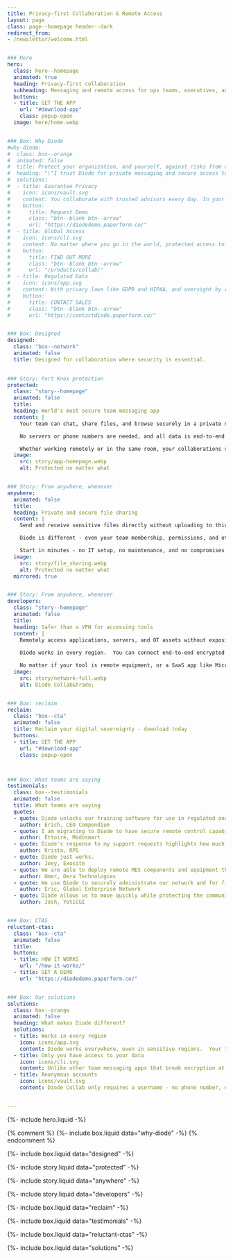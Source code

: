 ```yaml
---
title: Privacy-first Collaboration & Remote Access
layout: page
class: page--homepage header--dark
redirect_from:
- /newsletter/welcome.html


### Hero
hero:
  class: hero--homepage
  animated: true
  heading: Privacy-first collaboration
  subheading: Messaging and remote access for ops teams, executives, and expats - for when security is essential.
  buttons:
  - title: GET THE APP
    url: "#download-app"
    class: popup-open
  image: hero/home.webp


### Box: Why Diode
#why-diode:
#  class: box--orange
#  animated: false
#  title: Protect your organization, and yourself, against risks from cyber threats
#  heading: "\"I trust Diode for private messaging and secure access to the web and corporate resources\" <br><br>- #VP, Multinational"
#  solutions:
#  - title: Guarantee Privacy
#    icon: icons/vault.svg
#    content: You collaborate with trusted advisors every day. In your line of work, it is essential that those #discussions and documents remain strictly private - from cybercriminals, nation-states, and other threat actors.
#    button:
#      title: Request Demo
#      class: "btn--blank btn--arrow"
#      url: "https://diodedemo.paperform.co/"
#  - title: Global Access
#    icon: icons/cli.svg
#    content: No matter where you go in the world, protected access to the Internet, corporate assets, and team #members is seamlessly delivered with Diode.  There are few things more frustrating than to lose access to your #team, tools, or family members when abroad.
#    button:
#      title: FIND OUT MORE
#      class: "btn--blank btn--arrow"
#      url: "/products/collab/"
#  - title: Regulated Data
#    icon: icons/app.svg
#    content: With privacy laws like GDPR and HIPAA, and oversight by regional regulatory authorities including the #SEC, HHS, and other geopolitical-specific bodies, it is key that you do everything possible to avoid a breach of vprotected data.
#    button:
#      title: CONTACT SALES
#      class: "btn--blank btn--arrow"
#      url: "https://contactdiode.paperform.co/"


### Box: Designed
designed:
  class: "box--network"
  animated: false
  title: Designed for collaboration where security is essential.
  

### Story: Fort Knox protection
protected:
  class: "story--homepage"
  animated: false
  title: 
  heading: World's most secure team messaging app
  content: |
    Your team can chat, share files, and browse securely in a private network whose only data exposure is on your end devices. 

    No servers or phone numbers are needed, and all data is end-to-end encrypted and fully controlled by you.

    Whether working remotely or in the same room, your collaborations stay private and digitally sovereign.
  image:
    src: story/app-homepage.webp
    alt: Protected no matter what


### Story: From anywhere, whenever
anywhere:
  animated: false
  title: 
  heading: Private and secure file sharing
  content: |
    Send and receive sensitive files directly without uploading to third party servers.  Files travel only between you and the recipient, fully end-to-end encrypted.

    Diode is different - even your team membership, permissions, and other access controls are fully under your - and only your - control.

    Start in minutes - no IT setup, no maintenance, and no compromises on privacy.
  image:
    src: story/file_sharing.webp
    alt: Protected no matter what
  mirrored: true


### Story: From anywhere, whenever
developers:
  class: "story--homepage"
  animated: false
  title:  
  heading: Safer than a VPN for accessing tools
  content: |
    Remotely access applications, servers, and OT assets without exposing data, or even session information, to the Internet.  
    
    Diode works in every region.  You can connect end-to-end encrypted to your tools, or use a safe "regional exit" - all from bookmarks in your Zone. 

    No matter if your tool is remote equipment, or a SaaS app like Microsoft Teams, secure access for the team is just one click away.
  image:
    src: story/network-full.webp
    alt: Diode Collab&trade;


### Box: reclaim
reclaim:
  class: "box--cta"
  animated: false
  title: Reclaim your digital sovereignty - download today 
  buttons:
  - title: GET THE APP
    url: "#download-app"
    class: popup-open



### Box: What teams are saying
testimonials:
  class: box--testimonials
  animated: false
  title: What teams are saying
  quotes:
  - quote: Diode unlocks our training software for use in regulated and sensitive environments.
    author: Erich, CEO Compendium
  - quote: I am migrating to Diode to have secure remote control capabilities for our building systems.
    author: Ettoire, Modosmart
  - quote: Diode's response to my support requests highlights how much they really care about all of their customers.
    author: Krista, RPG
  - quote: Diode just works.
    author: Joey, Exosite
  - quote: We are able to deploy remote MES components and equipment that are fully GDPR compliant and have now created a Diode-based product line.
    author: Omer, Dera Technologies
  - quote: We use Diode to securely administrate our network and for financial interactions with portfolio companies.
    author: Eric, Global Enterprise Network
  - quote: Diode allows us to move quickly while protecting the communities and industries we serve.
    author: Josh, YetiCGI


### Box: CTAS
reluctant-ctas:
  class: "box--cta"
  animated: false
  title: 
  buttons:
  - title: HOW IT WORKS
    url: "/how-it-works/"
  - title: GET A DEMO
    url: "https://diodedemo.paperform.co/"


### Box: Our solutions
solutions:
  class: box--orange
  animated: false
  heading: What makes Diode different?
  solutions:
  - title: Works in every region
    icon: icons/app.svg
    content: Diode works everywhere, even in sensitive regions.  Your team can operate securely when traveling and when interacting with regional partners no matter their location.  Encryption on disk and safety profiles provide physical security.
  - title: Only you have access to your data
    icon: icons/cli.svg
    content: Unlike other team messaging apps that break encryption at the server, Diode Collab uses end-to-end encryption for message, files, and connections.  Not even Diode has access to your data, accounts, or configurations.
  - title: Anonymous accounts
    icon: icons/vault.svg
    content: Diode Collab only requires a username - no phone number, email, or any personal details are required.  Access is managed through decentralized credentials that you control - it is full digital ownership from day one.


---
```


{%- include hero.liquid -%}

{% comment %}
{%- include box.liquid data="why-diode" -%}
{% endcomment %}

{%- include box.liquid data="designed" -%}

{%- include story.liquid data="protected" -%}

{%- include story.liquid data="anywhere" -%}

{%- include story.liquid data="developers" -%}

{%- include box.liquid data="reclaim" -%}

{%- include box.liquid data="testimonials" -%}

{%- include box.liquid data="reluctant-ctas" -%}

{%- include box.liquid data="solutions" -%}


